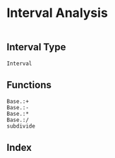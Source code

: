 # Interval Analysis

```@contents
```
## Interval Type
```@docs
Interval
```

## Functions
```@docs 
Base.:+
Base.:-
Base.:*
Base.:/
subdivide
```

## Index

```@index
```

